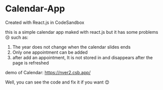 # Calendar-App

Created with React.js in CodeSandbox

this is a simple calendar app maked with react.js but it has some problems 😒 such as:

1. The year does not change when the calendar slides ends
2. Only one appointment can be added
3. after add an appointment, It is not stored in and disappears after the page is refreshed

demo of Calendar: https://nver2.csb.app/

Well, you can see the code and fix it if you want 😊
